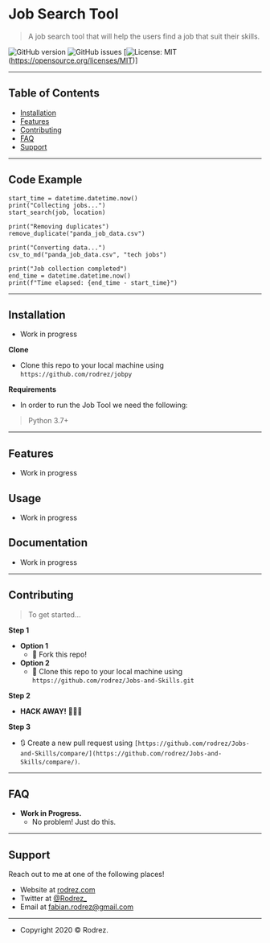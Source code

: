 
# Job Search Tool
> A job search tool that will help the users find a job that suit their skills. 

![GitHub version](https://badge.fury.io/gh/rodrez%2FJobs-and-Skills.svg)
![GitHub issues](https://img.shields.io/github/issues/rodrez/jobpy)
[![License: MIT](https://img.shields.io/badge/License-MIT-yellow.svg)(https://opensource.org/licenses/MIT)]

----------
## Table of Contents
- [Installation](#Installation)
- [Features](#Features)
- [Contributing](#Contributing)
- [FAQ](#FAQ)
- [Support](#Support)
----------
## Code Example
    start_time = datetime.datetime.now()
    print("Collecting jobs...")
    start_search(job, location)
    
    print("Removing duplicates")
    remove_duplicate("panda_job_data.csv")
    
    print("Converting data...")
    csv_to_md("panda_job_data.csv", "tech jobs")
    
    print("Job collection completed")
    end_time = datetime.datetime.now()
    print(f"Time elapsed: {end_time - start_time}")
----------
## Installation
- Work in progress

**Clone**

- Clone this repo to your local machine using `https://github.com/rodrez/jobpy`

**Requirements**

- In order to run the Job Tool we need the following:
> Python 3.7+


----------
## Features
- Work in progress
## Usage 
- Work in progress
## Documentation 
- Work in progress
----------
## Contributing
> To get started...

**Step 1**

- **Option 1**
    - 🍴 Fork this repo!
- **Option 2**
    - 👯 Clone this repo to your local machine using `https://github.com/rodrez/Jobs-and-Skills.git`

**Step 2**

- **HACK AWAY!** 🔨🔨🔨

**Step 3**

- 🔃 Create a new pull request using `[https://github.com/rodrez/Jobs-and-Skills/compare/](https://github.com/rodrez/Jobs-and-Skills/compare/)`.
----------

## FAQ
- **Work in Progress.**
    - No problem! Just do this.
----------
## Support

Reach out to me at one of the following places!

- Website at [rodrez.com](http://www.rodrez.com)
- Twitter at [@Rodrez_](http://twitter.com/rodrez_)
- Email at [fabian.rodrez@gmail.com](mailto:fabian.rodrez@gmail.com)
----------


- Copyright 2020 © Rodrez.
